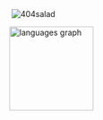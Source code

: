 <p align="left"></p>
<p>&nbsp;<img align="center" src="https://github-readme-stats.vercel.app/api?username=404salad&show_icons=true&locale=en" alt="404salad" /></p>

 <img src="https://github-readme-stats.vercel.app/api?username=404salad&theme=algolia&show_icons=true" height="150" alt="languages graph"  />
